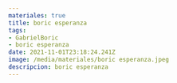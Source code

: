 ```yaml
---
materiales: true
title: boric esperanza
tags:
- GabrielBoric
- boric esperanza
date: 2021-11-01T23:18:24.241Z
image: /media/materiales/boric esperanza.jpeg
descripcion: boric esperanza
---
```


